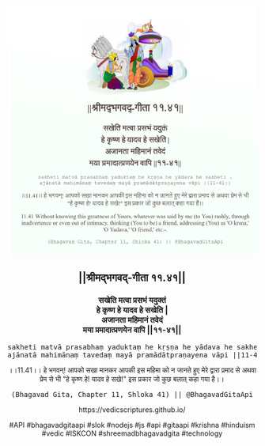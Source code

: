 <img src="../../asset/BG_11_41.png"/>
<center><h2>||श्रीमद्‍भगवद्‍-गीता ११.४१||</h2>
<h3>सखेति मत्वा प्रसभं यदुक्तं<br/>हे कृष्ण हे यादव हे सखेति |<br/>अजानता महिमानं तवेदं<br/>मया प्रमादात्प्रणयेन वापि ||११-४१||</h3>
<pre>sakheti matvā prasabhaṃ yaduktaṃ he kṛṣṇa he yādava he sakheti .<br/>ajānatā mahimānaṃ tavedaṃ mayā pramādātpraṇayena vāpi ||11-41||</pre>
<p>।।11.41।। हे भगवन्! आपको सखा मानकर आपकी इस महिमा को न जानते हुए मेरे द्वारा प्रमाद से अथवा प्रेम से भी "हे कृष्ण हे! यादव हे सखे!" इस प्रकार जो कुछ बलात् कहा गया है।।</p>
<pre>(Bhagavad Gita, Chapter 11, Shloka 41) || @BhagavadGitaApi</pre><p>https://vedicscriptures.github.io/</p><p>#API #bhagavadgitaapi #slok #nodejs #js #api #gitaapi #krishna #hinduism #vedic #ISKCON #shreemadbhagavadgita #technology</p></center>